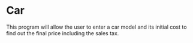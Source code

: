 # Car
This program will allow the user to enter a car model and its initial cost to find out the final price including the sales tax.
